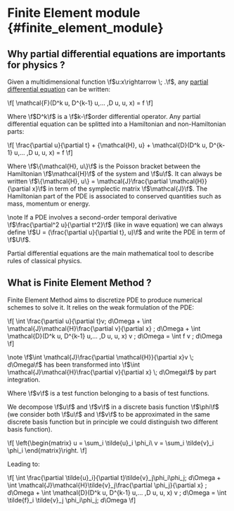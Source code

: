 # Finite Element module {#finite_element_module}
<!--
SPDX-FileCopyrightText: 2025 Baptiste Legouix
SPDX-License-Identifier: GPL-3.0-or-later
-->

## Why partial differential equations are importants for physics ?

Given a multidimensional function \f$u:x\rightarrow \; .\f$, any [partial differential equation](https://en.wikipedia.org/wiki/Partial_differential_equation) can be written:

\f\[
\mathcal{F}(D^k u, D^{k-1} u,... ,D u, u, x) = f
\f\]

Where \f$D^k\f$ is a \f$k-\f$order differential operator. Any partial differential equation can be splitted into a Hamiltonian and non-Hamiltonian parts:

\f\[
\frac{\partial u}{\partial t} + \{\mathcal{H}, u\} + \mathcal{D}(D^k u, D^{k-1} u,... ,D u, u, x) = f
\f\]

Where \f$\{\mathcal{H}, u\}\f$ is the Poisson bracket between the Hamiltonian \f$\mathcal{H}\f$ of the system and \f$u\f$. It can always be written \f$\{\mathcal{H}, u\} = \mathcal{J}\frac{\partial \mathcal{H}}{\partial x}\f$ in term of the symplectic matrix \f$\mathcal{J}\f$. The Hamiltonian part of the PDE is associated to conserved quantities such as mass, momentum or energy.

\note If a PDE involves a second-order temporal derivative \f$\frac{\partial^2 u}{\partial t^2}\f$ (like in wave equation) we can always define \f$U = (\frac{\partial u}{\partial t}, u)\f$ and write the PDE in term of  \f$U\f$.

Partial differential equations are the main mathematical tool to describe rules of classical physics.

## What is Finite Element Method ?

Finite Element Method aims to discretize PDE to produce numerical schemes to solve it. It relies on the weak formulation of the PDE:

\f\[
\int \frac{\partial u}{\partial t}v\; d\Omega + \int \mathcal{J}\mathcal{H}\frac{\partial v}{\partial x} \; d\Omega + \int \mathcal{D}(D^k u, D^{k-1} u,... ,D u, u, x) v \; d\Omega = \int f v \; d\Omega
\f\]

\note \f$\int \mathcal{J}\frac{\partial \mathcal{H}}{\partial x}v \; d\Omega\f$ has been transformed into \f$\int \mathcal{J}\mathcal{H}\frac{\partial v}{\partial x} \; d\Omega\f$ by part integration. 

Where \f$v\f$ is a test function belonging to a basis of test functions.

We decompose \f$u\f$ and \f$v\f$ in a discrete basis function \f$\phi\f$ (we consider both \f$u\f$ and \f$v\f$ to be approximated in the same discrete basis function but in principle we could distinguish two different basis function). 

\f\[
\left\{\begin{matrix}
u = \sum_i \tilde{u}_i \phi_i\\
v = \sum_i \tilde{v}_i \phi_i
\end{matrix}\right.
\f\]

Leading to:

\f\[
\int \frac{\partial \tilde{u}_i}{\partial t}\tilde{v}_j\phi_i\phi_j\; d\Omega + \int \mathcal{J}\mathcal{H}\tilde{v}_j\frac{\partial \phi_j}{\partial x} \; d\Omega + \int \mathcal{D}(D^k u, D^{k-1} u,... ,D u, u, x) v \; d\Omega = \int \tilde{f}_i \tilde{v}_j \phi_i\phi_j\; d\Omega
\f\]
